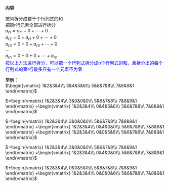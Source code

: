 **内容**    
    
按列拆分成若干个行列式的和    
把第r行元素全部进行拆分    
 $a_{r1}=a_{r1}+0+\cdots+0$     
 $a_{r2}=0+a_{r1}+0+\cdots+0$     
 $a_{r3}=0+0+a_{r3}+\cdots+0$     
 $\cdots$     
 $a_{rn}=0+0+0+\cdots+a_{rn}$     
<font color=blue>按以上方法进行拆分，可以把一个行列式拆分成n个行列式的和，且拆分出的每个行列式的第r行最多只有一个元素不为零</font>    
    
**举例**：    
 $\begin{vmatrix}    
1&2&3&4\\\     
3&4&5&6\\\     
5&6&7&8\\\     
7&8&9&1    
\end{vmatrix}$     
    
 $=\begin{vmatrix}    
1&2&3&4\\\     
3&0&0&0\\\     
5&6&7&8\\\     
7&8&9&1    
\end{vmatrix}    
+\begin{vmatrix}    
1&2&3&4\\\     
0&4&5&6\\\     
5&6&7&8\\\     
7&8&9&1    
\end{vmatrix}$     
    
 $=\begin{vmatrix}    
1&2&3&4\\\     
3&0&0&0\\\     
5&6&7&8\\\     
7&8&9&1    
\end{vmatrix}    
+\begin{vmatrix}    
1&2&3&4\\\     
0&4&0&0\\\     
5&6&7&8\\\     
7&8&9&1    
\end{vmatrix}    
+\begin{vmatrix}    
1&2&3&4\\\     
0&0&5&6\\\     
5&6&7&8\\\     
7&8&9&1    
\end{vmatrix}$     
    
 $=\begin{vmatrix}    
1&2&3&4\\\     
3&0&0&0\\\     
5&6&7&8\\\     
7&8&9&1    
\end{vmatrix}    
+\begin{vmatrix}    
1&2&3&4\\\     
0&4&0&0\\\     
5&6&7&8\\\     
7&8&9&1    
\end{vmatrix}$     
    
 $+\begin{vmatrix}    
1&2&3&4\\\     
0&0&5&0\\\     
5&6&7&8\\\     
7&8&9&1    
\end{vmatrix}    
+\begin{vmatrix}    
1&2&3&4\\\     
0&0&0&6\\\     
5&6&7&8\\\     
7&8&9&1    
\end{vmatrix}$     

